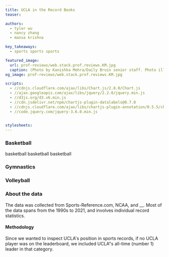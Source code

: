 ```yaml
---
title: UCLA in the Record Books
teaser: 

authors:
  - tyler wu
  - nancy zhang
  - mansa krishna

key_takeaways:
  - sports sports sports

featured_image:
  url: prof-reviews/web.stack.prof.reviews.KM.jpg
  caption: (Photo by Kanishka Mehra/Daily Bruin senior staff. Photo illustration by Anika Chakrabarti/Assistant Photo editor)
og_image: prof-reviews/web.stack.prof.reviews.KM.jpg

scripts:
  - //cdnjs.cloudflare.com/ajax/libs/Chart.js/2.8.0/Chart.js
  - //ajax.googleapis.com/ajax/libs/jquery/2.2.0/jquery.min.js
  - //d3js.org/d3.v6.min.js
  - //cdn.jsdelivr.net/npm/chartjs-plugin-datalabels@0.7.0
  - //cdnjs.cloudflare.com/ajax/libs/chartjs-plugin-annotation/0.5.5/chartjs-plugin-annotation.min.js
  - //code.jquery.com/jquery-3.6.0.min.js
  

stylesheets:
---
```


<script type="module" src="/js/posts/sports-records/basketball.js"></script>

### Basketball
<!-- scatter plot -->
basketball basketball basketball
<div>
  <div id="mbb-stats-menu" style="display: inline; float: left;"></div>
  <canvas id="men-bb-chart"></canvas>
</div>
<div>
  <div id="wbb-stats-menu" style="display: inline; float: left;"></div>
  <canvas id="women-bb-chart"></canvas>
</div>

### Gymnastics 

### Volleyball

### About the data

The data was collected from Sports-Reference.com, NCAA, and __. Most of the data spans from the 1990s to 2021, and involves individual record statistics.

#### Methodology

Since we wanted to inspect UCLA's position in sports records, if no UCLA player was on the leaderboard, we included UCLA"s all-time (number 1) leader in that category.
